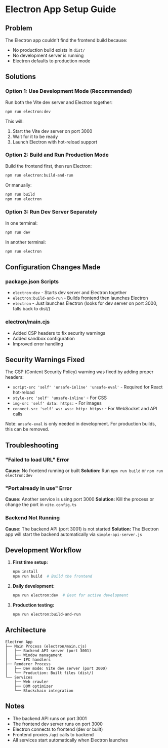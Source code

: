 # Electron App Setup Guide

## Problem
The Electron app couldn't find the frontend build because:
- No production build exists in `dist/`
- No development server is running
- Electron defaults to production mode

## Solutions

### Option 1: Use Development Mode (Recommended)
Run both the Vite dev server and Electron together:

```bash
npm run electron:dev
```

This will:
1. Start the Vite dev server on port 3000
2. Wait for it to be ready
3. Launch Electron with hot-reload support

### Option 2: Build and Run Production Mode
Build the frontend first, then run Electron:

```bash
npm run electron:build-and-run
```

Or manually:
```bash
npm run build
npm run electron
```

### Option 3: Run Dev Server Separately
In one terminal:
```bash
npm run dev
```

In another terminal:
```bash
npm run electron
```

## Configuration Changes Made

### package.json Scripts
- `electron:dev` - Starts dev server and Electron together
- `electron:build-and-run` - Builds frontend then launches Electron
- `electron` - Just launches Electron (looks for dev server on port 3000, falls back to dist/)

### electron/main.cjs
- Added CSP headers to fix security warnings
- Added sandbox configuration
- Improved error handling

## Security Warnings Fixed

The CSP (Content Security Policy) warning was fixed by adding proper headers:
- `script-src 'self' 'unsafe-inline' 'unsafe-eval'` - Required for React hot-reload
- `style-src 'self' 'unsafe-inline'` - For CSS
- `img-src 'self' data: https:` - For images
- `connect-src 'self' ws: wss: http: https:` - For WebSocket and API calls

Note: `unsafe-eval` is only needed in development. For production builds, this can be removed.

## Troubleshooting

### "Failed to load URL" Error
**Cause:** No frontend running or built
**Solution:** Run `npm run build` or `npm run electron:dev`

### "Port already in use" Error
**Cause:** Another service is using port 3000
**Solution:** Kill the process or change the port in `vite.config.ts`

### Backend Not Running
**Cause:** The backend API (port 3001) is not started
**Solution:** The Electron app will start the backend automatically via `simple-api-server.js`

## Development Workflow

1. **First time setup:**
   ```bash
   npm install
   npm run build  # Build the frontend
   ```

2. **Daily development:**
   ```bash
   npm run electron:dev  # Best for active development
   ```

3. **Production testing:**
   ```bash
   npm run electron:build-and-run
   ```

## Architecture

```
Electron App
├── Main Process (electron/main.cjs)
│   ├── Backend API server (port 3001)
│   ├── Window management
│   └── IPC handlers
├── Renderer Process
│   ├── Dev mode: Vite dev server (port 3000)
│   └── Production: Built files (dist/)
└── Services
    ├── Web crawler
    ├── DOM optimizer
    └── Blockchain integration
```

## Notes

- The backend API runs on port 3001
- The frontend dev server runs on port 3000
- Electron connects to frontend (dev or built)
- Frontend proxies `/api` calls to backend
- All services start automatically when Electron launches

